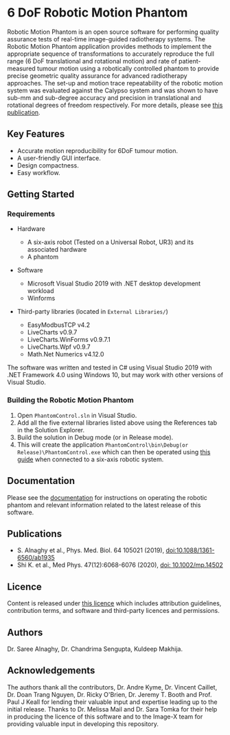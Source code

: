 # 6 DoF Robotic Motion Phantom

Robotic Motion Phantom is an open source software for performing quality assurance tests of real-time image-guided radiotherapy systems. The Robotic Motion Phantom application provides methods to implement the appropriate sequence of transformations to accurately reproduce the full range (6 DoF translational and rotational motion) and rate of patient-measured tumour motion using a robotically controlled phantom to provide precise geometric quality assurance for advanced radiotherapy approaches. The set-up and motion trace repeatability of the robotic motion system was evaluated against the Calypso system and was shown to have sub-mm and sub-degree accuracy and precision in translational and rotational degrees of freedom respectively. For more details, please see [this publication](https://doi.org/10.1088/1361-6560/ab1935).

## Key Features

- Accurate motion reproducibility for 6DoF tumour motion.
- A user-friendly GUI interface.
- Design compactness.
- Easy workflow.


## Getting Started
### Requirements
    
  * Hardware
     - A six-axis robot (Tested on a Universal Robot, UR3) and its associated hardware
     - A phantom
  
  * Software 
     - Microsoft Visual Studio 2019 with .NET desktop development workload
     - Winforms
  
  * Third-party libraries (located in `External Libraries/`)
     - EasyModbusTCP v4.2
     - LiveCharts v0.9.7
     - LiveCharts.WinForms v0.9.7.1
     - LiveCharts.Wpf v0.9.7
     - Math.Net Numerics v4.12.0
     
The software was written and tested in C# using Visual Studio 2019 with .NET Framework 4.0 using Windows 10, but may work with other versions of Visual Studio.

### Building the Robotic Motion Phantom

1. Open `PhantomControl.sln` in Visual Studio.
2. Add all the five external libraries listed above using the References tab in the Solution Explorer. 
3. Build the solution in Debug mode (or in Release mode).
4. This will create the application `PhantomControl\bin\Debug(or Release)\PhantomControl.exe` which can then be operated using [this guide](https://github.com/ACRF-Image-X-Institute/6-DoF-Robotic-Motion-Phantom/blob/main/Documentation/Software%20GUI%20Guide.pdf) when connected to a six-axis robotic system.

## Documentation

Please see the [documentation](https://github.com/ACRF-Image-X-Institute/6-DoF-Robotic-Motion-Phantom/tree/main/Documentation) for  instructions on operating the robotic phantom and relevant information related to the latest release of this software.

## Publications

- S. Alnaghy et al., Phys. Med. Biol. 64 105021 (2019), [doi:10.1088/1361-6560/ab1935](https://doi.org/10.1088/1361-6560/ab1935)
- Shi K. et al., Med Phys. 47(12):6068-6076 (2020), [doi: 10.1002/mp.14502](https://aapm.onlinelibrary.wiley.com/doi/full/10.1002/mp.14502)

## Licence

Content is released under [this licence](https://github.com/ACRF-Image-X-Institute/6-DoF-Robotic-Motion-Phantom/blob/a5fb87378eb501c1a9539277ff3f0080b794489e/Copyright%20Notice%20and%20Licence.pdf) which includes attribution guidelines, contribution terms, and software and third-party licences and permissions.

## Authors

Dr. Saree Alnaghy, Dr. Chandrima Sengupta, Kuldeep Makhija.

## Acknowledgements

The authors thank all the contributors, Dr. Andre Kyme, Dr. Vincent Caillet, Dr. Doan Trang Nguyen, Dr. Ricky O'Brien, Dr. Jeremy T. Booth and Prof. Paul J Keall for lending their valuable input and expertise leading up to the initial release. Thanks to Dr. Melissa Mail and Dr. Sara Tomka for their help in producing the licence of this software and to the Image-X team for providing valuable input in developing this repository.
